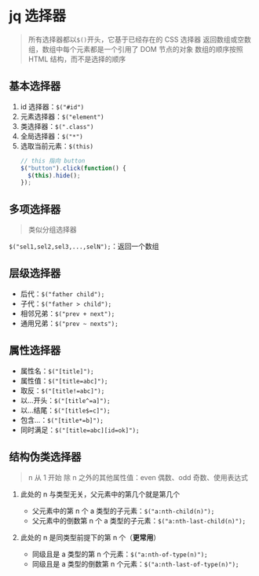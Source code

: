 # jq 选择器

> 所有选择器都以`$()`开头，它基于已经存在的 CSS 选择器
> 返回数组或空数组，数组中每个元素都是一个引用了 DOM 节点的对象
> 数组的顺序按照 HTML 结构，而不是选择的顺序

## 基本选择器

1. id 选择器：`$("#id")`
2. 元素选择器：`$("element")`
3. 类选择器：`$(".class")`
4. 全局选择器：`$("*")`
5. 选取当前元素：`$(this)`
   ```js
   // this 指向 button
   $("button").click(function() {
     $(this).hide();
   });
   ```

## 多项选择器

> 类似分组选择器

`$("sel1,sel2,sel3,...,selN");`：返回一个数组

## 层级选择器

- 后代：`$("father child");`
- 子代：`$("father > child");`
- 相邻兄弟：`$("prev + next");`
- 通用兄弟：`$("prev ~ nexts");`

## 属性选择器

- 属性名：`$("[title]");`
- 属性值：`$("[title=abc]");`
- 取反：`$("[title!=abc]");`
- 以...开头：`$("[title^=a]");`
- 以...结尾：`$("[title$=c]");`
- 包含...：`$("[title*=b]");`
- 同时满足：`$("[title=abc][id=ok]");`

## 结构伪类选择器

> n 从 1 开始
> 除 n 之外的其他属性值：even 偶数、odd 奇数、使用表达式

1. 此处的 n 与类型无关，父元素中的第几个就是第几个

   - 父元素中的第 n 个 a 类型的子元素：`$("a:nth-child(n)");`
   - 父元素中的倒数第 n 个 a 类型的子元素：`$("a:nth-last-child(n)");`

2. 此处的 n 是同类型前提下的第 n 个（**更常用**）

   - 同级且是 a 类型的第 n 个元素：`$("a:nth-of-type(n)");`
   - 同级且是 a 类型的倒数第 n 个元素：`$("a:nth-last-of-type(n)");`
